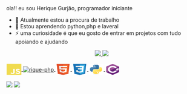 <link rel="stylesheet" href="https://cdn.jsdelivr.net/gh/devicons/devicon@v2.14.0/devicon.min.css">
 ola!! eu sou Herique Gurjão, programador iniciante

- 🔭 Atualmente estou a procura de trabalho
- 🌱 Estou aprendendo python,php e laveral
- ⚡ uma curiosidade é que eu gosto de entrar em projetos com tudo apoiando e ajudando

<div align="center">
  <a href="https://github.com/HenriqueGurjao">
  <img height="130cm"  src="https://github-readme-stats.vercel.app/api?username=HenriqueGurjao&show_icons=true&theme=radical&include_all_commits=true&count_private=true"/>
  <img height="130cm"  src="https://github-readme-stats.vercel.app/api/top-langs/?username=HenriqueGurjao&layout=compact&langs_count=7&theme=radical"/>
</div>
  
  <div style="display: inline_block"><br>
  <img align="center" alt="rique-Js" height="30" width="40" src="https://raw.githubusercontent.com/devicons/devicon/master/icons/javascript/javascript-plain.svg">
  <img align="center" alt="rique-php" height="30" width="40" src="https://cdn.jsdelivr.net/gh/devicons/devicon/icons/adonisjs/adonisjs-original.svg">
  <img align="center" alt="rique-HTML" height="30" width="40" src="https://raw.githubusercontent.com/devicons/devicon/master/icons/html5/html5-original.svg">
  <img align="center" alt="rique-CSS" height="30" width="40" src="https://raw.githubusercontent.com/devicons/devicon/master/icons/css3/css3-original.svg">
  <img align="center" alt="rique-Python" height="30" width="40" src="https://raw.githubusercontent.com/devicons/devicon/master/icons/python/python-original.svg">
  <img align="center" alt="rique-Csharp" height="30" width="40" src="https://raw.githubusercontent.com/devicons/devicon/master/icons/csharp/csharp-original.svg">

</div><br>
  
 
  
  <div> 
  <a href="https://www.instagram.com/henrique_gfarias/" target="_blank"><img src="https://img.shields.io/badge/-Instagram-%23E4405F?style=for-the-badge&logo=instagram&logoColor=white" target="_blank"></a>
  <a href = "mailto:henrique.gurjao49@gmail.com"><img src="https://img.shields.io/badge/-Gmail-%23333?style=for-the-badge&logo=gmail&logoColor=white" target="_blank"></a>
   
</div>
